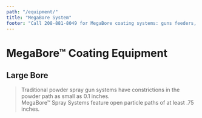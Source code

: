 ```yaml
---
path: "/equipment/"
title: "MegaBore System"
footer: "Call 208-881-8049 for MegaBore coating systems: guns feeders, pumps, tubing, and controllers"
---
```


# MegaBore™ Coating Equipment

<image-custom name="sprayGunModel"></image-custom>

## Large Bore
>Traditional powder spray gun systems have constrictions in the powder path as small as 0.1 inches.
><br />MegaBore™ Spray Systems feature open particle paths of at least .75 inches.
